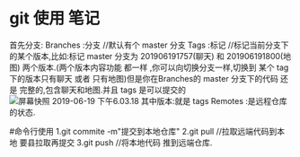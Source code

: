 # git 使用 笔记
首先分支:
Branches  :分支 //默认有个 master 分支
Tags      :标记 //标记当前分支下的某个版本,比如:标记 master 分支为 201906191757(聊天)  和 201906191800(地图) 两个版本.(两个版本内容功能 都一样 ,你可以向切换分支一样,切换到 某个 tag下的版本只有聊天 或者 只有地图)但是你在Branches的 master 分支下的代码 还是 完整的,包含聊天和地图.并且 tags 是可以提交的 
![屏幕快照 2019-06-19 下午6.03.18](media/15609381180718/%E5%B1%8F%E5%B9%95%E5%BF%AB%E7%85%A7%202019-06-19%20%E4%B8%8B%E5%8D%886.03.18.png)
其中版本:就是 tags 
Remotes :是远程仓库的状态.

#命令行使用
1.git commite -m"提交到本地仓库" 
2.git pull    //拉取远端代码到本地  要县拉取再提交
3.git push    //将本地代码 推到远端仓库.